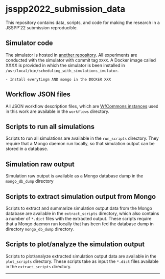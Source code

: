 # jsspp2022_submission_data

This repository contains data, scripts, and code for making the research in a JSSPP'22 submission reproducible.

## Simulator code

The simulator is hosted in [another repository](XXX). All experiments are conducted with the simulator with commit tag `XXXX`. A Docker image called XXXX is provided in which the simulator is been installed in `/usr/local/bin/scheduling_with_simulations_imulator`.

    - Install everytingm AND mongo in the DOCKER XXX

## Workflow JSON files

All JSON workflow description files, which are [WfCommons instances](https://wfcommons.org/instances) used in this work are available in the `workflows` directory.

## Scripts to run all simulations

Scripts to run all simulations are available in the `run_scripts` directory. They require that a Mongo daemon run locally, so that simulation output can be stored in a database.

## Simulation raw output

Simulation raw output is available as a Mongo database dump in the `mongo_db_dump` directory 

## Scripts to extract simulation output from Mongo

Scripts to extract and summarize simulation output data from the Mongo database are available in the `extract_scripts` directory, which also contains a number of `*.dict` files with the extracted output. These scripts require that a Mongo daemon run locally that has been fed the database dump in directory `mongo_db_dump` directory. 

## Scripts to plot/analyze the simulation output

Scripts to plot/analyze extracted simulation output data are available in the `plot_scripts` directory.  These scripts take as input the `*.dict` files available in the `extract_scripts` directory.

---
